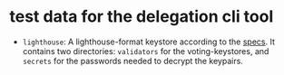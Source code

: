 # test data for the delegation cli tool

- `lighthouse`: A lighthouse-format keystore according to the [specs][lh-specs].
  It contains two directories: `validators` for the voting-keystores, and `secrets` for the passwords
  needed to decrypt the keypairs.

[lh-specs]: https://lighthouse-book.sigmaprime.io/validator-management.html#automatic-validator-discovery
